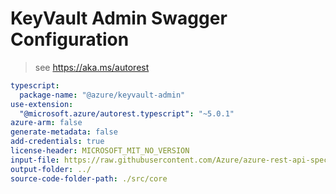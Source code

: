 # KeyVault Admin Swagger Configuration

> see https://aka.ms/autorest

``` yaml
typescript:
  package-name: "@azure/keyvault-admin"
use-extension:
  "@microsoft.azure/autorest.typescript": "~5.0.1"
azure-arm: false
generate-metadata: false
add-credentials: true
license-header: MICROSOFT_MIT_NO_VERSION
input-file: https://raw.githubusercontent.com/Azure/azure-rest-api-specs/master/specification/keyvault/data-plane/Microsoft.KeyVault/preview/7.2-preview/rbac.json
output-folder: ../
source-code-folder-path: ./src/core
```
